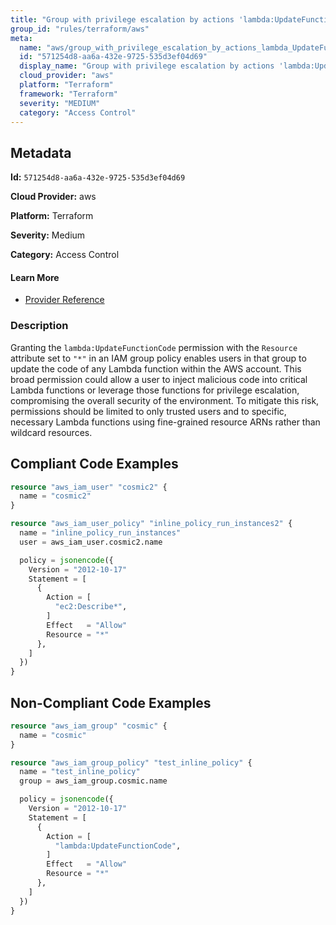 ```yaml
---
title: "Group with privilege escalation by actions 'lambda:UpdateFunctionCode'"
group_id: "rules/terraform/aws"
meta:
  name: "aws/group_with_privilege_escalation_by_actions_lambda_UpdateFunctionCode"
  id: "571254d8-aa6a-432e-9725-535d3ef04d69"
  display_name: "Group with privilege escalation by actions 'lambda:UpdateFunctionCode'"
  cloud_provider: "aws"
  platform: "Terraform"
  framework: "Terraform"
  severity: "MEDIUM"
  category: "Access Control"
---
```

## Metadata

**Id:** `571254d8-aa6a-432e-9725-535d3ef04d69`

**Cloud Provider:** aws

**Platform:** Terraform

**Severity:** Medium

**Category:** Access Control

#### Learn More

 - [Provider Reference](https://registry.terraform.io/providers/hashicorp/aws/latest/docs/resources/iam_group_policy#policy)

### Description

 Granting the `lambda:UpdateFunctionCode` permission with the `Resource` attribute set to `"*"` in an IAM group policy enables users in that group to update the code of any Lambda function within the AWS account. This broad permission could allow a user to inject malicious code into critical Lambda functions or leverage those functions for privilege escalation, compromising the overall security of the environment. To mitigate this risk, permissions should be limited to only trusted users and to specific, necessary Lambda functions using fine-grained resource ARNs rather than wildcard resources.


## Compliant Code Examples
```terraform
resource "aws_iam_user" "cosmic2" {
  name = "cosmic2"
}

resource "aws_iam_user_policy" "inline_policy_run_instances2" {
  name = "inline_policy_run_instances"
  user = aws_iam_user.cosmic2.name

  policy = jsonencode({
    Version = "2012-10-17"
    Statement = [
      {
        Action = [
          "ec2:Describe*",
        ]
        Effect   = "Allow"
        Resource = "*"
      },
    ]
  })
}

```
## Non-Compliant Code Examples
```terraform
resource "aws_iam_group" "cosmic" {
  name = "cosmic"
}

resource "aws_iam_group_policy" "test_inline_policy" {
  name = "test_inline_policy"
  group = aws_iam_group.cosmic.name

  policy = jsonencode({
    Version = "2012-10-17"
    Statement = [
      {
        Action = [
          "lambda:UpdateFunctionCode",
        ]
        Effect   = "Allow"
        Resource = "*"
      },
    ]
  })
}

```